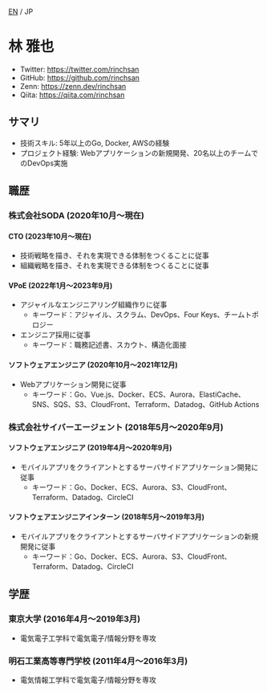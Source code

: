 [EN](README.md) / JP

# 林 雅也

- Twitter: https://twitter.com/rinchsan
- GitHub: https://github.com/rinchsan
- Zenn: https://zenn.dev/rinchsan
- Qiita: https://qiita.com/rinchsan

## サマリ

- 技術スキル: 5年以上のGo, Docker, AWSの経験
- プロジェクト経験: Webアプリケーションの新規開発、20名以上のチームでのDevOps実施

## 職歴

### 株式会社SODA (2020年10月〜現在)

#### CTO (2023年10月〜現在)

- 技術戦略を描き、それを実現できる体制をつくることに従事
- 組織戦略を描き、それを実現できる体制をつくることに従事

#### VPoE (2022年1月〜2023年9月)

- アジャイルなエンジニアリング組織作りに従事
  - キーワード：アジャイル、スクラム、DevOps、Four Keys、チームトポロジー
- エンジニア採用に従事
  - キーワード：職務記述書、スカウト、構造化面接

#### ソフトウェアエンジニア (2020年10月〜2021年12月)

- Webアプリケーション開発に従事
  - キーワード：Go、Vue.js、Docker、ECS、Aurora、ElastiCache、SNS、SQS、S3、CloudFront、Terraform、Datadog、GitHub Actions

### 株式会社サイバーエージェント (2018年5月〜2020年9月)

#### ソフトウェアエンジニア (2019年4月〜2020年9月)

- モバイルアプリをクライアントとするサーバサイドアプリケーション開発に従事
  - キーワード：Go、Docker、ECS、Aurora、S3、CloudFront、Terraform、Datadog、CircleCI

#### ソフトウェアエンジニアインターン (2018年5月〜2019年3月)

- モバイルアプリをクライアントとするサーバサイドアプリケーションの新規開発に従事
  - キーワード：Go、Docker、ECS、Aurora、S3、CloudFront、Terraform、Datadog、CircleCI

## 学歴

### 東京大学 (2016年4月〜2019年3月)

- 電気電子工学科で電気電子/情報分野を専攻

### 明石工業高等専門学校 (2011年4月〜2016年3月)

- 電気情報工学科で電気電子/情報分野を専攻
